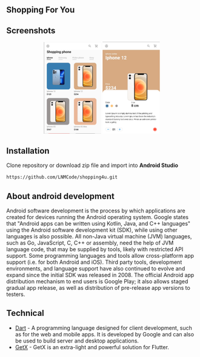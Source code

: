 ## Shopping For You 

## Screenshots
<p align="center">
<img src="/des/sc1.png" width="30%"/>
<img src="/des/sc2.png" width="30%"/>
</p>

## Installation
Clone repository or download zip file and import into **Android Studio**
```bash
https://github.com/LNMCode/shopping4u.git
```
## About android development

Android software development is the process by which applications are created for devices running the Android operating system. Google states that "Android apps can be written using Kotlin, Java, and C++ languages" using the Android software development kit (SDK), while using other languages is also possible. All non-Java virtual machine (JVM) languages, such as Go, JavaScript, C, C++ or assembly, need the help of JVM language code, that may be supplied by tools, likely with restricted API support. Some programming languages and tools allow cross-platform app support (i.e. for both Android and iOS). Third party tools, development environments, and language support have also continued to evolve and expand since the initial SDK was released in 2008. The official Android app distribution mechanism to end users is Google Play; it also allows staged gradual app release, as well as distribution of pre-release app versions to testers.

## Technical

* [Dart](https://dart.dev/) - A programming language designed for client development, such as for the web and mobile apps. It is developed by Google and can also be used to build server and desktop applications.
* [GetX](https://pub.dev/packages/get) - GetX is an extra-light and powerful solution for Flutter.

<!--<p align="center"><img src="https://github.com/LongNguyen31/Notebooks/blob/main/image3.jpg" alt="" width="300"></p>-->
